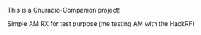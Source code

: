 This is a Gnuradio-Companion project!

Simple AM RX for test purpose (me testing AM with the HackRF)
